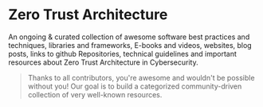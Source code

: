 # Zero Trust Architecture

An ongoing & curated collection of awesome software best practices and techniques, libraries and frameworks, E-books and videos, websites, blog posts, links to github Repositories, technical guidelines and important resources about Zero Trust Architecture in Cybersecurity.
> Thanks to all contributors, you're awesome and wouldn't be possible without you! Our goal is to build a categorized community-driven collection of very well-known resources.
